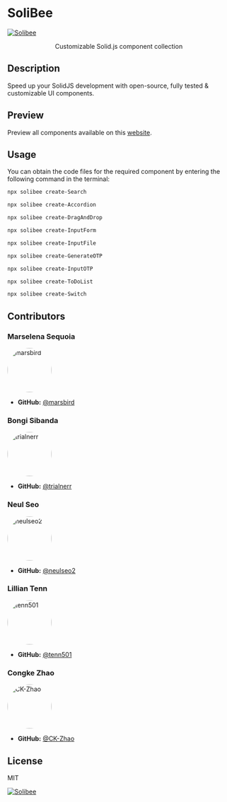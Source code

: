 # SoliBee

[![Solibee](https://github.com/oslabs-beta/Solibee/blob/docs/README/assets/solibee-logo-and-name-v2.png)](https://solibee.dev/)

<p align="center">Customizable Solid.js component collection</p>

## Description

Speed up your SolidJS development with open-source, fully tested & customizable UI components.

## Preview

Preview all components available on this [website](https://solibee.dev).

## Usage

You can obtain the code files for the required component by entering the following command in the terminal:

```sh
npx solibee create-Search
```

```sh
npx solibee create-Accordion
```

```sh
npx solibee create-DragAndDrop
```

```sh
npx solibee create-InputForm
```

```sh
npx solibee create-InputFile
```

```sh
npx solibee create-GenerateOTP
```

```sh
npx solibee create-InputOTP
```

```sh
npx solibee create-ToDoList
```

```sh
npx solibee create-Switch
```

## Contributors

### Marselena Sequoia

<img src="https://github.com/marsbird.png?size=100" alt="marsbird" style="border-radius: 50%; width: 100px; height: 100px; display: block; overflow: hidden;">

- **GitHub:** [@marsbird](https://github.com/marsbird)

### Bongi Sibanda

<img src="https://github.com/trialnerr.png?size=100" alt="trialnerr" style="border-radius: 50%; width: 100px; height: 100px;">

- **GitHub:** [@trialnerr](https://github.com/trialnerr)

### Neul Seo

<img src="https://github.com/neulseo2.png?size=100" alt="neulseo2" style="border-radius: 50%; width: 100px; height: 100px;">

- **GitHub:** [@neulseo2](https://github.com/neulseo2)

### Lillian Tenn

<img src="https://github.com/tenn501.png?size=100" alt="tenn501" style="border-radius: 50%; width: 100px; height: 100px;">

- **GitHub:** [@tenn501](https://github.com/tenn501)

### Congke Zhao

<img src="https://github.com/CK-Zhao.png?size=100" alt="CK-Zhao" style="border-radius: 50%; width: 100px; height: 100px;">

- **GitHub:** [@CK-Zhao](https://github.com/CK-Zhao)

## License

MIT

[![Solibee](https://github.com/oslabs-beta/Solibee/blob/main/assets/Solibee-name.png)](https://solibee.dev/)
